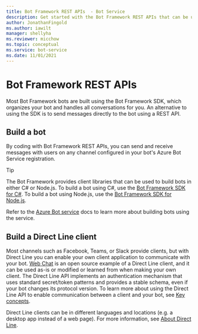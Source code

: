 ```yaml
---
title: Bot Framework REST APIs  - Bot Service
description: Get started with the Bot Framework REST APIs that can be used to build bots and clients that connect to bots.
author: JonathanFingold
ms.author: iawilt
manager: shellyha
ms.reviewer: micchow
ms.topic: conceptual
ms.service: bot-service
ms.date: 11/01/2021
---
```


# Bot Framework REST APIs

Most Bot Framework bots are built using the Bot Framework SDK, which organizes your bot and handles all conversations for you. An alternative to using the SDK is to send messages directly to the bot using a REST API.

## Build a bot

By coding with Bot Framework REST APIs, you can send and receive messages with users on any channel configured in your bot's Azure Bot Service registration.

> [!TIP]
> The Bot Framework provides client libraries that can be used to build bots in either C# or Node.js.
> To build a bot using C#, use the [Bot Framework SDK for C#](../dotnet/bot-builder-dotnet-overview.md).
> To build a bot using Node.js, use the [Bot Framework SDK for Node.js](../nodejs/index.md).

Refer to the [Azure Bot service](../bot-service-overview-introduction.md) docs to learn more about building bots using the service.

## Build a Direct Line client

Most channels such as Facebook, Teams, or Slack provide clients, but with Direct Line you can enable your own client application to communicate with your bot. [Web Chat](https://github.com/microsoft/BotFramework-WebChat) is an open source example of a Direct Line client, and it can be used as-is or modified or learned from when making your own client. The Direct Line API implements an authentication mechanism that uses standard secret/token patterns and provides a stable schema, even if your bot changes its protocol version. To learn more about using the Direct Line API to enable communication between a client and your bot, see [Key concepts](bot-framework-rest-direct-line-3-0-concepts.md).

Direct Line clients can be in different languages and locations (e.g. a desktop app instead of a web page). For more information, see [About Direct Line](../bot-service-channel-directline.md).
